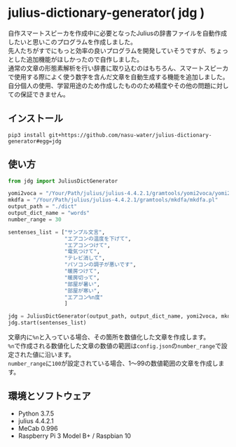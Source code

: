 # julius-dictionary-generator( jdg )

自作スマートスピーカを作成中に必要となったJuliusの辞書ファイルを自動作成したいと思いこのプログラムを作成しました。  
先人たちがすでにもっと効率の良いプログラムを開発していそうですが、ちょっとした追加機能がほしかったので自作しました。  
通常の文章の形態素解析を行い辞書に取り込むのはもちろん、スマートスピーカで使用する際によく使う数字を含んだ文章を自動生成する機能を追加しました。  
自分個人の使用、学習用途のため作成したもののため精度やその他の問題に対しての保証できません。  

## インストール

`pip3 install git+https://github.com/nasu-water/julius-dictionary-generator#egg=jdg`

## 使い方  

```python
from jdg import JuliusDictGenerator

yomi2voca = "/Your/Path/julius/julius-4.4.2.1/gramtools/yomi2voca/yomi2voca.pl"
mkdfa = "/Your/Path/julius/julius-4.4.2.1/gramtools/mkdfa/mkdfa.pl"
output_path = "./dict"
output_dict_name = "words"
number_range = 30

sentenses_list = ["サンプル文言",
                  "エアコンの温度を下げて",
                  "エアコンつけて",
                  "電気つけて",
                  "テレビ消して",
                  "パソコンの調子が悪いです",
                  "暖房つけて",
                  "暖房切って",
                  "部屋が暑い",
                  "部屋が寒い",
                  "エアコン%n度"
                  ]

jdg = JuliusDictGenerator(output_path, output_dict_name, yomi2voca, mkdfa, number_range)
jdg.start(sentenses_list)

```

文章内に`%n`と入っている場合、その箇所を数値化した文章を作成します。  
`%n`で作成される数値化した文章の数値の範囲は`config.json`の`number_range`で設定された値に沿います。  
`number_range`に`100`が設定されている場合、1〜99の数値範囲の文章を作成します。  

## 環境とソフトウェア
- Python 3.7.5
- julius 4.4.2.1
- MeCab 0.996
- Raspberry Pi 3 Model B+ / Raspbian 10
